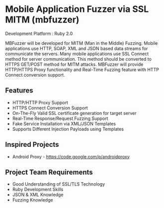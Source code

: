 Mobile Application Fuzzer via SSL MITM (mbfuzzer)
========

Development Platform : Ruby 2.0

MBFuzzer will be developed for MITM (Man in the Middle) Fuzzing. Mobile applications use HTTP, SOAP, XML and JSON based data streams for communicate the servers. Many mobile applications use SSL Connect method for server communication. This method should be converted to HTTPS GET/POST method for MITM attacks. MBFuzzer will provide HTTP/HTTPS Proxy functionality and Real-Time Fuzzing feature with HTTP Connect conversion support. 

## Features
* HTTP/HTTP Proxy Support
* HTTPS Connect Conversion Support
* On-The-Fly Valid SSL certificate generation for target server
* Real-Time Response/Request Fuzzing Support
* Fake Service Installation via XML/JSON Templates
* Supports Different Injection Payloads using Templates

## Inspired Projects
* Android Proxy - https://code.google.com/p/androidproxy

## Project Team Requirements
* Good Understanding of SSL/TLS Technology
* Ruby Development Skills
* JSON & XML Knowledge 
* Fuzzing Knowledge 
